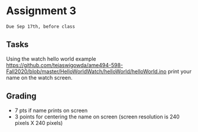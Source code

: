 # Assignment 3
`Due Sep 17th, before class`


## Tasks

Using the watch hello world example https://github.com/tejaswigowda/ame494-598-Fall2020/blob/master/HelloWorldWatch/helloWorld/helloWorld.ino  print your name on the watch screen.


## Grading

- 7 pts if name prints on screen
- 3 points for centering the name on screen (screen resolution is 240 pixels X 240 pixels)



